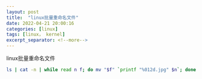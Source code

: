 ```yaml
---
layout: post
title:  "linux批量重命名文件"
date: 2022-04-21 20:00:16
categories: [linux]
tags: [linux， kernel]
excerpt_separator: <!--more-->
---
```

linux批量重命名文件
<!--more-->

```bash
ls | cat -n | while read n f; do mv "$f" `printf "%012d.jpg" $n`; done
```